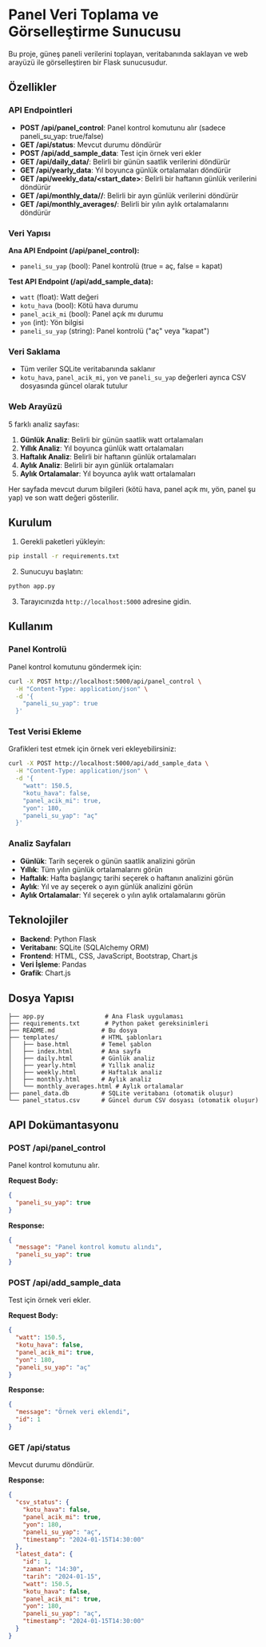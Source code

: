 # Panel Veri Toplama ve Görselleştirme Sunucusu

Bu proje, güneş paneli verilerini toplayan, veritabanında saklayan ve web arayüzü ile görselleştiren bir Flask sunucusudur.

## Özellikler

### API Endpointleri
- **POST /api/panel_control**: Panel kontrol komutunu alır (sadece paneli_su_yap: true/false)
- **GET /api/status**: Mevcut durumu döndürür
- **POST /api/add_sample_data**: Test için örnek veri ekler
- **GET /api/daily_data/<date>**: Belirli bir günün saatlik verilerini döndürür
- **GET /api/yearly_data**: Yıl boyunca günlük ortalamaları döndürür
- **GET /api/weekly_data/<start_date>**: Belirli bir haftanın günlük verilerini döndürür
- **GET /api/monthly_data/<year>/<month>**: Belirli bir ayın günlük verilerini döndürür
- **GET /api/monthly_averages/<year>**: Belirli bir yılın aylık ortalamalarını döndürür

### Veri Yapısı
**Ana API Endpoint (/api/panel_control):**
- `paneli_su_yap` (bool): Panel kontrolü (true = aç, false = kapat)

**Test API Endpoint (/api/add_sample_data):**
- `watt` (float): Watt değeri
- `kotu_hava` (bool): Kötü hava durumu
- `panel_acik_mi` (bool): Panel açık mı durumu
- `yon` (int): Yön bilgisi
- `paneli_su_yap` (string): Panel kontrolü ("aç" veya "kapat")

### Veri Saklama
- Tüm veriler SQLite veritabanında saklanır
- `kotu_hava`, `panel_acik_mi`, `yon` ve `paneli_su_yap` değerleri ayrıca CSV dosyasında güncel olarak tutulur

### Web Arayüzü
5 farklı analiz sayfası:
1. **Günlük Analiz**: Belirli bir günün saatlik watt ortalamaları
2. **Yıllık Analiz**: Yıl boyunca günlük watt ortalamaları
3. **Haftalık Analiz**: Belirli bir haftanın günlük ortalamaları
4. **Aylık Analiz**: Belirli bir ayın günlük ortalamaları
5. **Aylık Ortalamalar**: Yıl boyunca aylık watt ortalamaları

Her sayfada mevcut durum bilgileri (kötü hava, panel açık mı, yön, panel şu yap) ve son watt değeri gösterilir.

## Kurulum

1. Gerekli paketleri yükleyin:
```bash
pip install -r requirements.txt
```

2. Sunucuyu başlatın:
```bash
python app.py
```

3. Tarayıcınızda `http://localhost:5000` adresine gidin.

## Kullanım

### Panel Kontrolü
Panel kontrol komutunu göndermek için:

```bash
curl -X POST http://localhost:5000/api/panel_control \
  -H "Content-Type: application/json" \
  -d '{
    "paneli_su_yap": true
  }'
```

### Test Verisi Ekleme
Grafikleri test etmek için örnek veri ekleyebilirsiniz:

```bash
curl -X POST http://localhost:5000/api/add_sample_data \
  -H "Content-Type: application/json" \
  -d '{
    "watt": 150.5,
    "kotu_hava": false,
    "panel_acik_mi": true,
    "yon": 180,
    "paneli_su_yap": "aç"
  }'
```

### Analiz Sayfaları
- **Günlük**: Tarih seçerek o günün saatlik analizini görün
- **Yıllık**: Tüm yılın günlük ortalamalarını görün
- **Haftalık**: Hafta başlangıç tarihi seçerek o haftanın analizini görün
- **Aylık**: Yıl ve ay seçerek o ayın günlük analizini görün
- **Aylık Ortalamalar**: Yıl seçerek o yılın aylık ortalamalarını görün

## Teknolojiler

- **Backend**: Python Flask
- **Veritabanı**: SQLite (SQLAlchemy ORM)
- **Frontend**: HTML, CSS, JavaScript, Bootstrap, Chart.js
- **Veri İşleme**: Pandas
- **Grafik**: Chart.js

## Dosya Yapısı

```
├── app.py                 # Ana Flask uygulaması
├── requirements.txt       # Python paket gereksinimleri
├── README.md             # Bu dosya
├── templates/            # HTML şablonları
│   ├── base.html         # Temel şablon
│   ├── index.html        # Ana sayfa
│   ├── daily.html        # Günlük analiz
│   ├── yearly.html       # Yıllık analiz
│   ├── weekly.html       # Haftalık analiz
│   ├── monthly.html      # Aylık analiz
│   └── monthly_averages.html # Aylık ortalamalar
├── panel_data.db         # SQLite veritabanı (otomatik oluşur)
└── panel_status.csv      # Güncel durum CSV dosyası (otomatik oluşur)
```

## API Dokümantasyonu

### POST /api/panel_control
Panel kontrol komutunu alır.

**Request Body:**
```json
{
  "paneli_su_yap": true
}
```

**Response:**
```json
{
  "message": "Panel kontrol komutu alındı",
  "paneli_su_yap": true
}
```

### POST /api/add_sample_data
Test için örnek veri ekler.

**Request Body:**
```json
{
  "watt": 150.5,
  "kotu_hava": false,
  "panel_acik_mi": true,
  "yon": 180,
  "paneli_su_yap": "aç"
}
```

**Response:**
```json
{
  "message": "Örnek veri eklendi",
  "id": 1
}
```

### GET /api/status
Mevcut durumu döndürür.

**Response:**
```json
{
  "csv_status": {
    "kotu_hava": false,
    "panel_acik_mi": true,
    "yon": 180,
    "paneli_su_yap": "aç",
    "timestamp": "2024-01-15T14:30:00"
  },
  "latest_data": {
    "id": 1,
    "zaman": "14:30",
    "tarih": "2024-01-15",
    "watt": 150.5,
    "kotu_hava": false,
    "panel_acik_mi": true,
    "yon": 180,
    "paneli_su_yap": "aç",
    "timestamp": "2024-01-15T14:30:00"
  }
}
```
